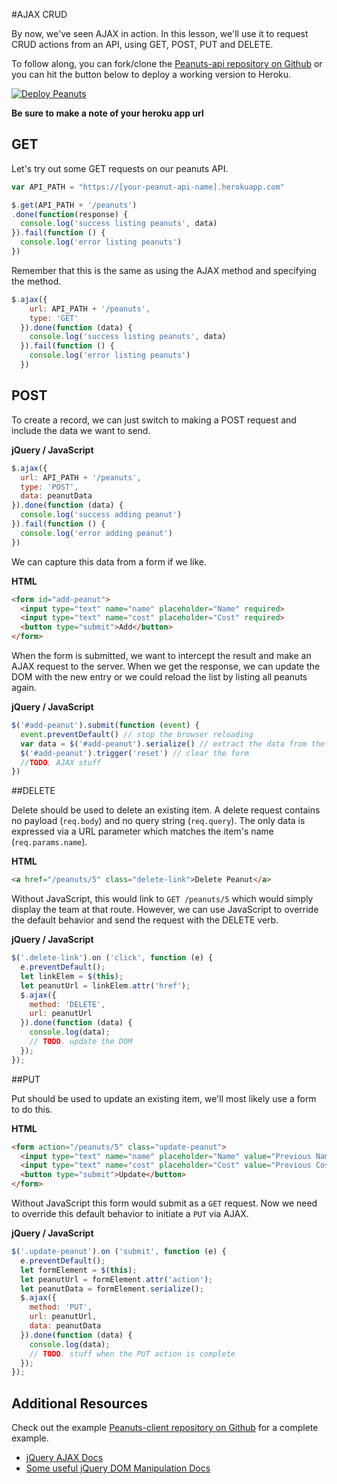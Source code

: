 #AJAX CRUD

By now, we've seen AJAX in action. In this lesson, we'll use it to request CRUD actions from an API, using GET, POST, PUT and DELETE.

To follow along, you can fork/clone the [Peanuts-api repository on Github](https://github.com/wdi-sg/peanuts-api) or you can hit the button below to deploy a working version to Heroku.

[![Deploy Peanuts](https://www.herokucdn.com/deploy/button.svg)](https://heroku.com/deploy?template=https://github.com/wdi-sg/peanuts-api/tree/master)

__Be sure to make a note of your heroku app url__

## GET
Let's try out some GET requests on our peanuts API.

```js
var API_PATH = "https://[your-peanut-api-name].herokuapp.com"

$.get(API_PATH + '/peanuts')
.done(function(response) {
  console.log('success listing peanuts', data)
}).fail(function () {
  console.log('error listing peanuts')
})

```

Remember that this is the same as using the AJAX method and specifying the method.

```js
$.ajax({
    url: API_PATH + '/peanuts',
    type: 'GET'
  }).done(function (data) {
    console.log('success listing peanuts', data)
  }).fail(function () {
    console.log('error listing peanuts')
  })
```

## POST
To create a record, we can just switch to making a POST request and include the data we want to send.

**jQuery / JavaScript**

```js
$.ajax({
  url: API_PATH + '/peanuts',
  type: 'POST',
  data: peanutData
}).done(function (data) {
  console.log('success adding peanut')
}).fail(function () {
  console.log('error adding peanut')
})

```

We can capture this data from a form if we like.

**HTML**

```html
<form id="add-peanut">
  <input type="text" name="name" placeholder="Name" required>
  <input type="text" name="cost" placeholder="Cost" required>
  <button type="submit">Add</button>
</form>
```

When the form is submitted, we want to intercept the result and make an AJAX request to the server. When we get the response, we can update the DOM with the new entry or we could reload the list by listing all peanuts again.

**jQuery / JavaScript**

```js
$('#add-peanut').submit(function (event) {
  event.preventDefault() // stop the browser reloading
  var data = $('#add-peanut').serialize() // extract the data from the form
  $('#add-peanut').trigger('reset') // clear the form
  //TODO. AJAX stuff
})
```

##DELETE

Delete should be used to delete an existing item. A delete request contains no payload (`req.body`) and no query string (`req.query`). The only data is expressed via a URL parameter which matches the item's name (`req.params.name`).

**HTML**

```html
<a href="/peanuts/5" class="delete-link">Delete Peanut</a>
```

Without JavaScript, this would link to `GET /peanuts/5` which would simply display the team at that route. However, we can use JavaScript to override the default behavior and send the request with the DELETE verb.

**jQuery / JavaScript**

```js
$('.delete-link').on ('click', function (e) {
  e.preventDefault();
  let linkElem = $(this);
  let peanutUrl = linkElem.attr('href');
  $.ajax({
    method: 'DELETE',
    url: peanutUrl
  }).done(function (data) {
    console.log(data);
    // TODO. update the DOM
  });
});
```

##PUT

Put should be used to update an existing item, we'll most likely use a form to do this.

**HTML**

```html
<form action="/peanuts/5" class="update-peanut">
  <input type="text" name="name" placeholder="Name" value="Previous Name" required>
  <input type="text" name="cost" placeholder="Cost" value="Previous Cost" required>
  <button type="submit">Update</button>
</form>
```

Without JavaScript this form would submit as a `GET` request. Now we need to override this default behavior to initiate a `PUT` via AJAX.

**jQuery / JavaScript**

```js
$('.update-peanut').on ('submit', function (e) {
  e.preventDefault();
  let formElement = $(this);
  let peanutUrl = formElement.attr('action');
  let peanutData = formElement.serialize();
  $.ajax({
    method: 'PUT',
    url: peanutUrl,
    data: peanutData
  }).done(function (data) {
    console.log(data);
    // TODO. stuff when the PUT action is complete
  });
});
```

## Additional Resources

Check out the example [Peanuts-client repository on Github](https://github.com/wdi-sg/peanuts-client) for a complete example.

* [jQuery AJAX Docs](http://api.jquery.com/jquery.ajax/)
* [Some useful jQuery DOM Manipulation Docs](http://api.jquery.com/prepend/)

